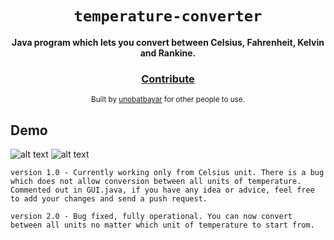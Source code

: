 <div align="center">
  <h1><code>temperature-converter</code></h1>

  <strong>Java program which lets you convert between Celsius, Fahrenheit, Kelvin and Rankine. </strong>

<h3>
    <a href="https://github.com/unobatbayar/Temperature-Converter/pull/new/master">Contribute</a>
  </h3>

  <sub> Built by <a href="https://www.twitter.com/unobatbayar">unobatbayar</a> for other people to use.</sub>
</div>

## Demo
![alt text](https://github.com/unobatbayar/temperature-converter/blob/master/Images/img1.png) ![alt text](https://github.com/unobatbayar/temperature-converter/blob/master/Images/img2.png)
    
    version 1.0 - Currently working only from Celsius unit. There is a bug which does not allow conversion between all units of temperature. Commented out in GUI.java, if you have any idea or advice, feel free to add your changes and send a push request.   

    version 2.0 - Bug fixed, fully operational. You can now convert between all units no matter which unit of temperature to start from. 
